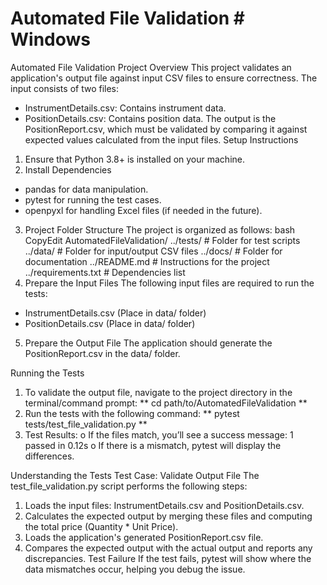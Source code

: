 # Automated File Validation   # Windows

Automated File Validation
Project Overview
This project validates an application's output file against input CSV files to ensure correctness. The input consists of two files:
* InstrumentDetails.csv: Contains instrument data.
* PositionDetails.csv: Contains position data.
The output is the PositionReport.csv, which must be validated by comparing it against expected values calculated from the input files.
Setup Instructions
1. Ensure that Python 3.8+ is installed on your machine.
2. Install Dependencies
* pandas for data manipulation.
* pytest for running the test cases.
* openpyxl for handling Excel files (if needed in the future).
3. Project Folder Structure
The project is organized as follows:
bash
CopyEdit
AutomatedFileValidation/
../tests/                 # Folder for test scripts
../data/                  # Folder for input/output CSV files
../docs/                  # Folder for documentation
../README.md              # Instructions for the project
../requirements.txt       # Dependencies list
4. Prepare the Input Files
The following input files are required to run the tests:
* InstrumentDetails.csv (Place in data/ folder)
* PositionDetails.csv (Place in data/ folder)
5. Prepare the Output File
The application should generate the PositionReport.csv in the data/ folder.

Running the Tests
1. To validate the output file, navigate to the project directory in the terminal/command prompt:
** cd path/to/AutomatedFileValidation **
2. Run the tests with the following command:
** pytest tests/test_file_validation.py **
3. Test Results:
o If the files match, you’ll see a success message:
1 passed in 0.12s
o If there is a mismatch, pytest will display the differences.

Understanding the Tests
Test Case: Validate Output File
The test_file_validation.py script performs the following steps:
1. Loads the input files: InstrumentDetails.csv and PositionDetails.csv.
2. Calculates the expected output by merging these files and computing the total price (Quantity * Unit Price).
3. Loads the application's generated PositionReport.csv file.
4. Compares the expected output with the actual output and reports any discrepancies.
Test Failure
If the test fails, pytest will show where the data mismatches occur, helping you debug the issue.


